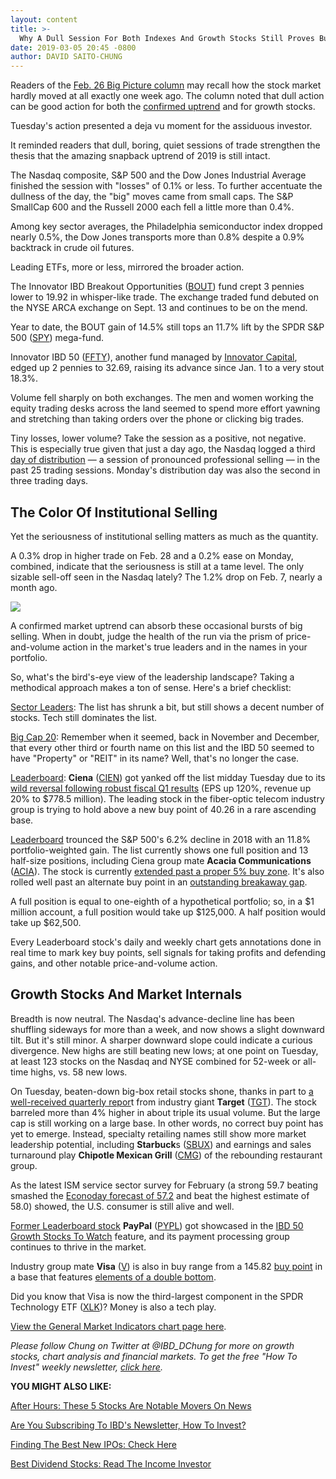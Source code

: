 ```yaml
---
layout: content
title: >-
  Why A Dull Session For Both Indexes And Growth Stocks Still Proves Bullish
date: 2019-03-05 20:45 -0800
author: DAVID SAITO-CHUNG
---
```






Readers of the [Feb. 26 Big Picture column](https://www.investors.com/market-trend/the-big-picture/stocks-fall-calmly-beating-tdow-jones-industrial-average-2019/) may recall how the stock market hardly moved at all exactly one week ago. The column noted that dull action can be good action for both the [confirmed uptrend](https://research.investors.com/markettrend.aspx) and for growth stocks.




Tuesday's action presented a deja vu moment for the assiduous investor.


It reminded readers that dull, boring, quiet sessions of trade strengthen the thesis that the amazing snapback uptrend of 2019 is still intact.


The Nasdaq composite, S&P 500 and the Dow Jones Industrial Average finished the session with "losses" of 0.1% or less. To further accentuate the dullness of the day, the "big" moves came from small caps. The S&P SmallCap 600 and the Russell 2000 each fell a little more than 0.4%.


Among key sector averages, the Philadelphia semiconductor index dropped nearly 0.5%, the Dow Jones transports more than 0.8% despite a 0.9% backtrack in crude oil futures.


Leading ETFs, more or less, mirrored the broader action.


The Innovator IBD Breakout Opportunities ([BOUT](https://research.investors.com/quote.aspx?symbol=BOUT)) fund crept 3 pennies lower to 19.92 in whisper-like trade. The exchange traded fund debuted on the NYSE ARCA exchange on Sept. 13 and continues to be on the mend.



Year to date, the BOUT gain of 14.5% still tops an 11.7% lift by the SPDR S&P 500 ([SPY](https://research.investors.com/quote.aspx?symbol=SPY)) mega-fund.


Innovator IBD 50 ([FFTY](https://research.investors.com/quote.aspx?symbol=FFTY)), another fund managed by [Innovator Capital](http://www.innovatoretfs.com/etf/?ticker=ffty), edged up 2 pennies to 32.69, raising its advance since Jan. 1 to a very stout 18.3%.


Volume fell sharply on both exchanges. The men and women working the equity trading desks across the land seemed to spend more effort yawning and stretching than taking orders over the phone or clicking big trades.


Tiny losses, lower volume? Take the session as a positive, not negative. This is especially true given that just a day ago, the Nasdaq logged a third [day of distribution](https://www.investors.com/how-to-invest/investors-corner/how-do-you-spot-a-major-market-top-easy-look-for-heavy-distribution/) — a session of pronounced professional selling — in the past 25 trading sessions. Monday's distribution day was also the second in three trading days.


The Color Of Institutional Selling
----------------------------------


Yet the seriousness of institutional selling matters as much as the quantity.


A 0.3% drop in higher trade on Feb. 28 and a 0.2% ease on Monday, combined, indicate that the seriousness is still at a tame level. The only sizable sell-off seen in the Nasdaq lately? The 1.2% drop on Feb. 7, nearly a month ago.


![](https://www.investors.com/wp-content/uploads/2019/03/MP030519-200x300.jpg)


A confirmed market uptrend can absorb these occasional bursts of big selling. When in doubt, judge the health of the run via the prism of price-and-volume action in the market's true leaders and in the names in your portfolio.


So, what's the bird's-eye view of the leadership landscape? Taking a methodical approach makes a ton of sense. Here's a brief checklist:


[Sector Leaders](https://research.investors.com/stock-lists/sector-leaders): The list has shrunk a bit, but still shows a decent number of stocks. Tech still dominates the list.


[Big Cap 20](https://research.investors.com/stock-lists/big-cap-20/): Remember when it seemed, back in November and December, that every other third or fourth name on this list and the IBD 50 seemed to have "Property" or "REIT" in its name? Well, that's no longer the case.


[Leaderboard](https://leaderboard.investors.com/#/leaders/leadersnearabuypoint): **Ciena** ([CIEN](https://research.investors.com/quote.aspx?symbol=CIEN)) got yanked off the list midday Tuesday due to its [wild reversal following robust fiscal Q1 results](https://www.investors.com/news/technology/ciena-earnings-cien-stock-q4-2018/) (EPS up 120%, revenue up 20% to $778.5 million). The leading stock in the fiber-optic telecom industry group is trying to hold above a new buy point of 40.26 in a rare ascending base.



[Leaderboard](https://leaderboard.investors.com/#/leaders/leadersnearabuypoint) trounced the S&P 500's 6.2% decline in 2018 with an 11.8% portfolio-weighted gain. The list currently shows one full position and 13 half-size positions, including Ciena group mate **Acacia Communications** ([ACIA](https://research.investors.com/quote.aspx?symbol=ACIA)). The stock is currently [extended past a proper 5% buy zone](https://www.investors.com/how-to-invest/investors-corner/nvidia-buy-range/). It's also rolled well past an alternate buy point in an [outstanding breakaway gap](https://www.investors.com/how-to-invest/investors-corner/breakaway-gap-the-art-of-the-breakout/).


A full position is equal to one-eighth of a hypothetical portfolio; so, in a $1 million account, a full position would take up $125,000. A half position would take up $62,500.


Every Leaderboard stock's daily and weekly chart gets annotations done in real time to mark key buy points, sell signals for taking profits and defending gains, and other notable price-and-volume action.


Growth Stocks And Market Internals
----------------------------------


Breadth is now neutral. The Nasdaq's advance-decline line has been shuffling sideways for more than a week, and now shows a slight downward tilt. But it's still minor. A sharper downward slope could indicate a curious divergence. New highs are still beating new lows; at one point on Tuesday, at least 123 stocks on the Nasdaq and NYSE combined for 52-week or all-time highs, vs. 58 new lows.



On Tuesday, beaten-down big-box retail stocks shone, thanks in part to [a well-received quarterly repor](https://www.investors.com/research/ibd-industry-themes/target-earnings-target-stock-kohls-earnings-kohls-stock-q4/)t from industry giant **Target** ([TGT](https://research.investors.com/quote.aspx?symbol=TGT)). The stock barreled more than 4% higher in about triple its usual volume. But the large cap is still working on a large base. In other words, no correct buy point has yet to emerge. Instead, specialty retailing names still show more market leadership potential, including **Starbuck**s ([SBUX](https://research.investors.com/quote.aspx?symbol=SBUX)) and earnings and sales turnaround play **Chipotle Mexican Grill** ([CMG](https://research.investors.com/quote.aspx?symbol=CMG)) of the rebounding restaurant group.


As the latest ISM service sector survey for February (a strong 59.7 beating smashed the [Econoday forecast of 57.2](https://research.investors.com/economic-calendar/) and beat the highest estimate of 58.0) showed, the U.S. consumer is still alive and well.


[Former Leaderboard stock](https://leaderboard.investors.com/#/leaders/leadersnearabuypoint) **PayPal** ([PYPL](https://research.investors.com/quote.aspx?symbol=PYPL)) got showcased in the [IBD 50 Growth Stocks To Watch](https://www.investors.com/research/ibd-50-growth-stocks-to-watch/) feature, and its payment processing group continues to thrive in the market.



Industry group mate **Visa** ([V](https://research.investors.com/quote.aspx?symbol=V)) is also in buy range from a 145.82 [buy point](https://www.investors.com/how-to-invest/investors-corner/chart-reading-basics-how-a-buy-point-marks-a-time-of-opportunity/) in a base that features [elements of a double bottom](https://www.investors.com/how-to-invest/investors-corner/what-is-double-bottom-base-biotech-stocks/).


Did you know that Visa is now the third-largest component in the SPDR Technology ETF ([XLK](https://research.investors.com/quote.aspx?symbol=XLK))? Money is also a tech play.


[View the General Market Indicators chart page here](https://www.investors.com/wp-content/uploads/2019/03/IBD0503152509GMI2.pdf).


*Please follow Chung on Twitter at @IBD\_DChung for more on growth stocks, chart analysis and financial markets. To get the free "How To Invest" weekly newsletter, [click here](https://shop.investors.com/offer/splashresponsive.aspx?id=newsletters-howtoinvest).*


**YOU MIGHT ALSO LIKE:**


[After Hours: These 5 Stocks Are Notable Movers On News](https://www.investors.com/market-trend/stock-market-today/dow-jones-futures-nio-stock-qutoutiao-stock-ross-stores-stock/)


[Are You Subscribing To IBD's Newsletter, How To Invest?](https://shop.investors.com/offer/splashresponsive.aspx?id=newsletters-howtoinvest)


[Finding The Best New IPOs: Check Here](https://research.investors.com/stock-lists/ipo-leaders/)


[Best Dividend Stocks: Read The Income Investor](https://www.investors.com/category/research/the-income-investor/)




